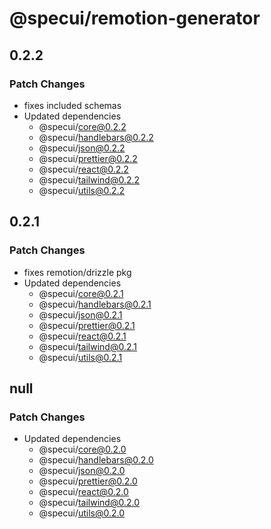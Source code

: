 # @specui/remotion-generator

## 0.2.2

### Patch Changes

- fixes included schemas
- Updated dependencies
  - @specui/core@0.2.2
  - @specui/handlebars@0.2.2
  - @specui/json@0.2.2
  - @specui/prettier@0.2.2
  - @specui/react@0.2.2
  - @specui/tailwind@0.2.2
  - @specui/utils@0.2.2

## 0.2.1

### Patch Changes

- fixes remotion/drizzle pkg
- Updated dependencies
  - @specui/core@0.2.1
  - @specui/handlebars@0.2.1
  - @specui/json@0.2.1
  - @specui/prettier@0.2.1
  - @specui/react@0.2.1
  - @specui/tailwind@0.2.1
  - @specui/utils@0.2.1

## null

### Patch Changes

- Updated dependencies
  - @specui/core@0.2.0
  - @specui/handlebars@0.2.0
  - @specui/json@0.2.0
  - @specui/prettier@0.2.0
  - @specui/react@0.2.0
  - @specui/tailwind@0.2.0
  - @specui/utils@0.2.0
